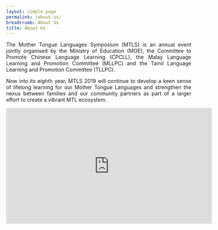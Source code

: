 ```yaml
---
layout: simple-page
permalink: /about-us/
breadcrumb: About Us
title: About Us
---
```


<p align="justify">
The Mother Tongue Languages Symposium (MTLS) is an annual event jointly organised by the Ministry of Education (MOE), the Committee to Promote Chinese Language Learning (CPCLL), the Malay Language Learning and Promotion Committee (MLLPC) and the Tamil Language Learning and Promotion Committee (TLLPC).
</p>      
<p align="justify">
Now into its eighth year, MTLS 2019 will continue to develop a keen sense of lifelong learning for our Mother Tongue Languages and strengthen the nexus between families and our community partners as part of a larger effort to create a vibrant MTL ecosystem.
</p>    
<div class="bp-youtube">
      <iframe width="560" height="315" src="https://www.youtube.com/embed/RXaW1jeuEj4" frameborder="0" allow="autoplay; encrypted-media" allowfullscreen></iframe>
</div>
